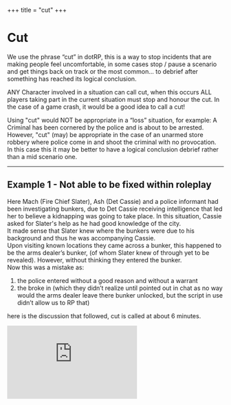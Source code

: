 +++
title = "cut"
+++

# Cut

We use the phrase “cut” in dotRP, this is a way to stop incidents that are making people feel uncomfortable, in some cases stop / pause a scenario and get things back on track or the most common... to debrief after something has reached its logical conclusion.  

ANY Character involved in a situation can call cut, when this occurs ALL players taking part in the current situation must stop and honour the cut. In the case of a game crash, it would be a good idea to call a cut!  

Using "cut" would NOT be appropriate in a “loss” situation, for example: A Criminal has been cornered by the police and is about to be arrested.  However, "cut" (may) be appropriate in the case of an unarmed store robbery where police come in and shoot the criminal with no provocation.  
In this case this it may be better to have a logical conclusion debrief rather than a mid scenario one.  

---

## Example 1 - Not able to be fixed within roleplay  

Here Mach (Fire Chief Slater), Ash (Det Cassie) and a police informant had been investigating bunkers, due to Det Cassie receiving intelligence that led her to believe a kidnapping was going to take place. In this situation, Cassie asked for Slater's help as he had good knowledge of the city.  
It made sense that Slater knew where the bunkers were due to his background and thus he was accompanying Cassie.  
Upon visiting known locations they came across a bunker, this happened to be the arms dealer’s bunker, (of whom Slater knew of through yet to be revealed). However, without thinking they entered the bunker.  
Now this was a mistake as:  

1) the police entered without a good reason and without a warrant  
2) the broke in (which they didn’t realize until pointed out in chat as no way would the arms dealer leave there bunker unlocked, but the script in use didn’t allow us to RP that)  

here is the discussion that followed, cut is called at about 6 minutes.  

<div style="position: relative; padding-top: 56.25%;"><iframe src="https://customer-fgqtu0eb5zmw4c40.cloudflarestream.com/4132e253f23eb78e99af135b2aa5ea82/iframe?preload=true&poster=https%3A%2F%2Fcustomer-fgqtu0eb5zmw4c40.cloudflarestream.com%2F4132e253f23eb78e99af135b2aa5ea82%2Fthumbnails%2Fthumbnail.jpg%3Ftime%3D%26height%3D600&primaryColor=%23ae00ff" style="border: none; position: absolute; top: 0; left: 0; height: 60%; width: 60%;" allow="accelerometer; gyroscope; autoplay; encrypted-media; picture-in-picture;" allowfullscreen="true"></iframe></div>